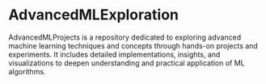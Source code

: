 # AdvancedMLExploration
AdvancedMLProjects is a repository dedicated to exploring advanced machine learning techniques and concepts through hands-on projects and experiments. It includes detailed implementations, insights, and visualizations to deepen understanding and practical application of ML algorithms.

